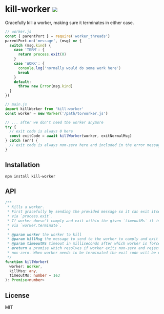 # kill-worker [![](https://github.com/thlorenz/kill-worker/workflows/Node%20CI/badge.svg?branch=master)](https://github.com/thlorenz/kill-worker/actions)

Gracefully kill a worker, making sure it terminates in either case.

```typescript
// worker.js
const { parentPort } = require('worker_threads')
parentPort.on('message', (msg) => {
  switch (msg.kind) {
    case 'TERM': {
      return process.exit(0)
    }
    case 'WORK': {
      console.log('normally would do some work here')
      break
    }
    default:
      throw new Error(msg.kind)
  }
})

// main.js
import killWorker from 'kill-worker'
const worker = new Worker('/path/to/worker.js')

// ... after we don't need the worker anymore
try {
  // exit code is always 0 here
  const exitCode = await killWorker(worker, exitNormalMsg)
} catch (err) {
  // exit code is always non-zero here and included in the error message
}
```

## Installation

    npm install kill-worker

## API

```typescript
/**
 * Kills a worker.
 * First gracefully by sending the provided message so it can exit itself
 * via `process.exit`.
 * If worker doesn't comply and exit within the given `timeoutMs` it is terminated
 * via `worker.terminate`.
 *
 * @param worker the worker to kill
 * @param killMsg the message to send to the worker to comply and exit itself
 * @param timeoutMs timeout in milliseconds after which worker is forcefully terminated
 * @return a promise which resolves if worker exits non-zero and rejects if worker exits
 * non-zero. When worker needs to be terminated the exit code will be non-zero as well.
 */
function killWorker(
  worker: Worker,
  killMsg: any,
  timeoutMs: number = 1e3
): Promise<number>
```

## License

MIT
